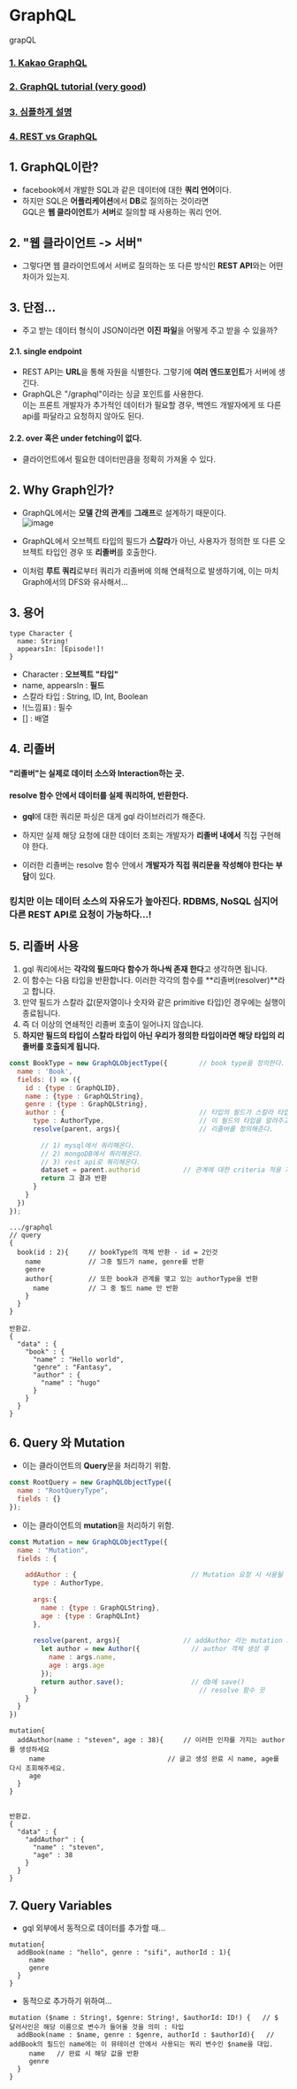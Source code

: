 # GraphQL
grapQL

### [1. Kakao GraphQL](https://tech.kakao.com/2019/08/01/graphql-basic/)  
### [2. GraphQL tutorial (very good)](https://www.youtube.com/watch?v=Y0lDGjwRYKw&list=PL4cUxeGkcC9iK6Qhn-QLcXCXPQUov1U7f)  
### [3. 심플하게 설명](https://medium.com/@yeon22/graphql-graphql%EC%9D%B4%EB%9E%80-8468571ea96a)  
### [4. REST vs GraphQL](https://www.holaxprogramming.com/2018/01/20/graphql-vs-restful-api/)  


## 1. GraphQL이란?  
 * facebook에서 개발한 SQL과 같은 데이터에 대한 **쿼리 언어**이다.   
 * 하지만 SQL은 **어플리케이션**에서 **DB**로 질의하는 것이라면  
 GQL은 **웹 클라이언트**가 **서버**로 질의할 때 사용하는 쿼리 언어.  
 
## 2. "웹 클라이언트 -> 서버"  
* 그렇다면 웹 클라이언트에서 서버로 질의하는 또 다른 방식인 **REST API**와는 어떤 차이가 있는지.  

## 3. 단점...  
* 주고 받는 데이터 형식이 JSON이라면 **이진 파일**을 어떻게 주고 받을 수 있을까?   


#### 2.1. single endpoint  
* REST API는 **URL**을 통해 자원을 식별한다. 그렇기에 **여러 엔드포인트**가 서버에 생긴다.  
* GraphQL은 "/graphql"이라는 싱글 포인트를 사용한다.  
이는 프론트 개발자가 추가적인 데이터가 필요할 경우, 백엔드 개발자에게 또 다른 api를 파달라고 요청하지 않아도 된다.  

#### 2.2. over 혹은 under fetching이 없다.  
* 클라이언트에서 필요한 데이터만큼을 정확히 가져올 수 있다.  


## 2. Why Graph인가?  
* GraphQL에서는 **모델 간의 관계**를 **그래프**로 설계하기 때문이다.    
![image](https://user-images.githubusercontent.com/62331555/81508333-60d44180-933e-11ea-9050-543144395037.png)  

* GraphQL에서 오브젝트 타입의 필드가 **스칼라**가 아닌, 사용자가 정의한 또 다른 오브젝트 타입인 경우 또 **리졸버**를 호출한다.  
* 이처럼 **루트 쿼리**로부터 쿼리가 리졸버에 의해 연쇄적으로 발생하기에, 이는 마치 Graph에서의 DFS와 유사해서...  



## 3. 용어  

```gql
type Character {
  name: String!
  appearsIn: [Episode!]!
}
```
* Character : **오브젝트 "타입"**  
* name, appearsIn : **필드**  
* 스칼라 타입 : String, ID, Int, Boolean  
* !(느낌표) : 필수  
* [] : 배열  



## 4. 리졸버  
#### "리졸버"는 실제로 데이터 소스와 Interaction하는 곳.  
#### resolve 함수 안에서 데이터를 실제 쿼리하여, 반환한다.  

* **gql**에 대한 쿼리문 파싱은 대게 gql 라이브러리가 해준다.  
* 하지만 실제 해당 요청에 대한 데이터 조회는 개발자가 **리졸버 내에서** 직접 구현해야 한다.  

* 이러한 리졸버는 resolve 함수 안에서 **개발자가 직접 쿼리문을 작성해야 한다는 부담**이 있다.  
### 킹치만 이는 데이터 소스의 자유도가 높아진다. RDBMS, NoSQL 심지어 다른 REST API로 요청이 가능하다...!  

## 5. 리졸버 사용  

1. gql 쿼리에서는 **각각의 필드마다 함수가 하나씩 존재 한다**고 생각하면 됩니다.  
2. 이 함수는 다음 타입을 반환합니다. 이러한 각각의 함수를 **리졸버(resolver)**라고 합니다.  
3. 만약 필드가 스칼라 값(문자열이나 숫자와 같은 primitive 타입)인 경우에는 실행이 종료됩니다. 
4. 즉 더 이상의 연쇄적인 리졸버 호출이 일어나지 않습니다.  
5. **하지만 필드의 타입이 스칼라 타입이 아닌 우리가 정의한 타입이라면 해당 타입의 리졸버를 호출되게 됩니다.**  


```js
const BookType = new GraphQLObjectType({        // book type을 정의한다.
  name : 'Book',
  fields: () => ({
    id : {type : GraphQLID},
    name : {type : GraphQLString},
    genre : {type : GraphQLString},
    author : {                                  // 타입의 필드가 스칼라 타입이 아닌, 우리가 정의한 타입이면 연쇄적으로 리졸버를 호출함...!
      type : AuthorType,                        // 이 필드의 타입을 알려주고
      resolve(parent, args){                    // 리졸버를 정의해준다.
        
        // 1) mysql에서 쿼리해온다.
        // 2) mongoDB에서 쿼리해온다.
        // 3) rest api로 쿼리해온다.
        dataset = parent.authorid           // 관계에 대한 criteria 적용 가능.
        return 그 결과 반환
      }
    }
  })
});
```


```gql
.../graphql
// query 
{
  book(id : 2){     // bookType의 객체 반환 - id = 2인것     
    name            // 그중 필드가 name, genre를 반환
    genre
    author{         // 또한 book과 관계를 맺고 있는 authorType을 반환 
      name          // 그 중 필드 name 만 반환
    }
  }
}
```

```gql
반환값.
{
  "data" : {
    "book" : {
      "name" : "Hello world",
      "genre" : "Fantasy",
      "author" : {
        "name" : "hugo"
      }
    }
  }
}
```

## 6. Query 와 Mutation  

* 이는 클라이언트의 **Query**문을 처리하기 위함.  
```js
const RootQuery = new GraphQLObjectType({
  name : "RootQueryType",
  fields : {}
});
```

* 이는 클라이언트의 **mutation**을 처리하기 위함.  

```js
const Mutation = new GraphQLObjectType({
  name : "Mutation",
  fields : {
    
    addAuthor : {                             // Mutation 요청 시 사용될 이름
      type : AuthorType,
      
      args:{
        name : {type : GraphQLString},
        age : {type : GraphQLInt}
      },
      
      resolve(parent, args){                // addAuthor 라는 mutation 요청 시 실행할 resolver 함수 등록
        let author = new Author({             // author 객체 생성 후
          name : args.name,
          age : args.age
        });                           
        return author.save();                 // db에 save()
      }                                         // resolve 함수 끗
    }
  }
})
```

```gql
mutation{
  addAuthor(name : "steven", age : 38){     // 이러한 인자를 가지는 author를 생성하세요
     name                               // 글고 생성 완료 시 name, age를 다시 조회해주세요.
     age
  }
}


반환값.
{
  "data" : {
    "addAuthor" : {
      "name" : "steven",
      "age" : 38
    }
  }
}
```

## 7. Query Variables  

* gql 외부에서 동적으로 데이터를 추가할 때...  
```gql
mutation{
  addBook(name : "hello", genre : "sifi", authorId : 1){     
     name                              
     genre
  }
}
```
* 동적으로 추가하기 위하여...  

```gql
mutation ($name : String!, $genre: String!, $authorId: ID!) {   // $ 달러사인은 해당 이름으로 변수가 들어올 것을 의미 : 타입
  addBook(name : $name, genre : $genre, authorId : $authorId){   // addBook의 필드인 name에는 이 뮤테이션 안에서 사용되는 쿼리 변수인 $name을 대입.
     name   // 완료 시 해당 값을 반환                              
     genre
  }
}
```

  












